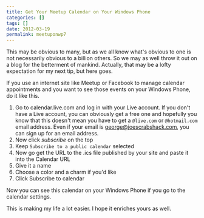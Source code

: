 ```yaml
---
title: Get Your Meetup Calendar on Your Windows Phone
categories: []
tags: []
date: 2012-03-19
permalink: meetuponwp7
---
```


This may be obvious to many, but as we all know what&#39;s obvious to one is not necessarily obvious to a billion others. So we may as well throw it out on a blog for the betterment of mankind. Actually, that may be a lofty expectation for my next tip, but here goes.

If you use an internet site like Meetup or Facebook to manage calendar appointments and you want to see those events on your Windows Phone, do it like this.

1.  Go to calendar.live.com and log in with your Live account. If you don&#39;t have a Live account, you can obviously get a free one and hopefully you know that this doesn&#39;t mean you have to get a `@live.com` or `@hotmail.com` email address. Even if your email is [george@joescrabshack.com](mailto:george@joescrabshack.com), you can sign up for an email address.
2.  Now click _subscribe_ on the top
3.  Keep `Subscribe to a public calendar` selected
4.  Now go get the URL to the .ics file published by your site and paste it into the Calendar URL
5.  Give it a name
6.  Choose a color and a charm if you&#39;d like
7.  Click Subscribe to calendar

Now you can see this calendar on your Windows Phone if you go to the calendar settings.

This is making my life a lot easier. I hope it enriches yours as well.